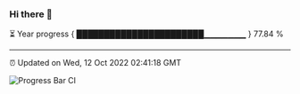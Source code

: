 ### Hi there 👋

⏳ Year progress { ███████████████████████▁▁▁▁▁▁▁ } 77.84 %

---

⏰ Updated on Wed, 12 Oct 2022 02:41:18 GMT

![Progress Bar CI](https://github.com/ZhaoGui/ZhaoGui/workflows/Progress%20Bar%20CI/badge.svg)
